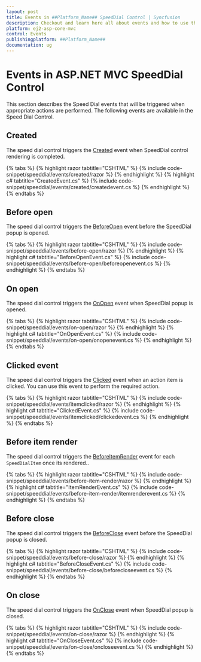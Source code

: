 ```yaml
---
layout: post
title: Events in ##Platform_Name## SpeedDial Control | Syncfusion
description: Checkout and learn here all about events and how to use them in ##Platform_Name## SpeedDial control of Syncfusion Essential JS 2 and more details.
platform: ej2-asp-core-mvc
control: Events
publishingplatform: ##Platform_Name##
documentation: ug
---
```


# Events in ASP.NET MVC SpeedDial Control

This section describes the Speed Dial events that will be triggered when appropriate actions are performed. The following events are available in the Speed Dial Control.

## Created 

The speed dial control triggers the [Created](https://help.syncfusion.com/cr/aspnetmvc-js2/Syncfusion.EJ2.Buttons.SpeedDial.html#Syncfusion_EJ2_Buttons_SpeedDial_Created) event when SpeedDial control rendering is completed.

{% tabs %}
{% highlight razor tabtitle="CSHTML" %}
{% include code-snippet/speeddial/events/created/razor %}
{% endhighlight %}
{% highlight c# tabtitle="CreatedEvent.cs" %}
{% include code-snippet/speeddial/events/created/createdevent.cs %}
{% endhighlight %}
{% endtabs %}

## Before open

The speed dial control triggers the [BeforeOpen](https://help.syncfusion.com/cr/aspnetmvc-js2/Syncfusion.EJ2.Buttons.SpeedDial.html#Syncfusion_EJ2_Buttons_SpeedDial_BeforeOpen) event before the SpeedDial popup is opened.

{% tabs %}
{% highlight razor tabtitle="CSHTML" %}
{% include code-snippet/speeddial/events/before-open/razor %}
{% endhighlight %}
{% highlight c# tabtitle="BeforeOpenEvent.cs" %}
{% include code-snippet/speeddial/events/before-open/beforeopenevent.cs %}
{% endhighlight %}
{% endtabs %}

## On open

The speed dial control triggers the [OnOpen](https://help.syncfusion.com/cr/aspnetmvc-js2/Syncfusion.EJ2.Buttons.SpeedDial.html#Syncfusion_EJ2_Buttons_SpeedDial_OnOpen) event when SpeedDial popup is opened.

{% tabs %}
{% highlight razor tabtitle="CSHTML" %}
{% include code-snippet/speeddial/events/on-open/razor %}
{% endhighlight %}
{% highlight c# tabtitle="OnOpenEvent.cs" %}
{% include code-snippet/speeddial/events/on-open/onopenevent.cs %}
{% endhighlight %}
{% endtabs %}

## Clicked event

The speed dial control triggers the [Clicked](https://help.syncfusion.com/cr/aspnetmvc-js2/Syncfusion.EJ2.Buttons.SpeedDial.html#Syncfusion_EJ2_Buttons_SpeedDial_Clicked) event when an action item is clicked. You can use this event to perform the required action.

{% tabs %}
{% highlight razor tabtitle="CSHTML" %}
{% include code-snippet/speeddial/events/itemclicked/razor %}
{% endhighlight %}
{% highlight c# tabtitle="ClickedEvent.cs" %}
{% include code-snippet/speeddial/events/itemclicked/clickedevent.cs %}
{% endhighlight %}
{% endtabs %}

## Before item render

The speed dial control triggers the [BeforeItemRender](https://help.syncfusion.com/cr/aspnetmvc-js2/Syncfusion.EJ2.Buttons.SpeedDial.html#Syncfusion_EJ2_Buttons_SpeedDial_BeforeItemRender) event for each `SpeedDialItem` once its rendered..

{% tabs %}
{% highlight razor tabtitle="CSHTML" %}
{% include code-snippet/speeddial/events/before-item-render/razor %}
{% endhighlight %}
{% highlight c# tabtitle="ItemRenderEvent.cs" %}
{% include code-snippet/speeddial/events/before-item-render/itemrenderevent.cs %}
{% endhighlight %}
{% endtabs %}

## Before close

The speed dial control triggers the [BeforeClose](https://help.syncfusion.com/cr/aspnetmvc-js2/Syncfusion.EJ2.Buttons.SpeedDial.html#Syncfusion_EJ2_Buttons_SpeedDial_BeforeClose) event before the SpeedDial popup is closed.

{% tabs %}
{% highlight razor tabtitle="CSHTML" %}
{% include code-snippet/speeddial/events/before-close/razor %}
{% endhighlight %}
{% highlight c# tabtitle="BeforeCloseEvent.cs" %}
{% include code-snippet/speeddial/events/before-close/beforecloseevent.cs %}
{% endhighlight %}
{% endtabs %}

## On close

The speed dial control triggers the [OnClose](https://help.syncfusion.com/cr/aspnetmvc-js2/Syncfusion.EJ2.Buttons.SpeedDial.html#Syncfusion_EJ2_Buttons_SpeedDial_OnClose) event when SpeedDial popup is closed.

{% tabs %}
{% highlight razor tabtitle="CSHTML" %}
{% include code-snippet/speeddial/events/on-close/razor %}
{% endhighlight %}
{% highlight c# tabtitle="OnCloseEvent.cs" %}
{% include code-snippet/speeddial/events/on-close/oncloseevent.cs %}
{% endhighlight %}
{% endtabs %}

